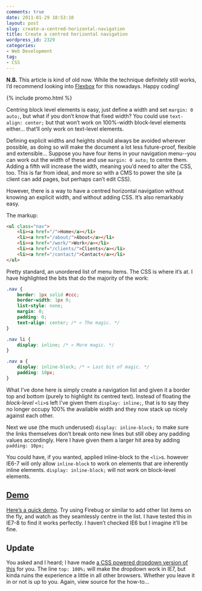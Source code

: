 ```yaml
---
comments: true
date: 2011-01-29 18:53:10
layout: post
slug: create-a-centred-horizontal-navigation
title: Create a centred horizontal navigation
wordpress_id: 2329
categories:
- Web Development
tag:
- CSS
---
```


<p class="c-highlight"><strong>N.B.</strong> This article is kind of old now.
While the technique definitely still works, I’d recommend looking into <a
href="https://developer.mozilla.org/en-US/docs/Learn/CSS/CSS_layout/Flexbox">Flexbox</a>
for this nowadays. Happy coding!</p>

{% include promo.html %}

Centring block level elements is easy, just define a width and set `margin:
0 auto;`, but what if you don’t know that fixed width? You could use
`text-align: center;` but that won’t work on 100%-width block-level elements
either… that’ll only work on text-level elements.

Defining explicit widths and heights should always be avoided wherever possible,
as doing so will make the document a lot less future-proof, flexible and
extensible… Suppose you have four items in your navigation menu--you can work
out the width of these and use `margin: 0 auto;` to centre them. Adding a fifth
will increase the width, meaning you’d need to alter the CSS, too. This is far
from ideal, and more so with a CMS to power the site (a client can add pages,
but perhaps can’t edit CSS).

However, there is a way to have a centred horizontal navigation without knowing
an explicit width, and without adding CSS. It’s also remarkably easy.

The markup:

```html
<ul class="nav">
    <li><a href="/">Home</a></li>
    <li><a href="/about/">About</a></li>
    <li><a href="/work/">Work</a></li>
    <li><a href="/clients/">Clients</a></li>
    <li><a href="/contact/">Contact</a></li>
</ul>
```

Pretty standard, an unordered list of menu items. The CSS is where it’s at.
I have highlighted the bits that do the majority of the work:

```css
.nav {
    border: 1px solid #ccc;
    border-width: 1px 0;
    list-style: none;
    margin: 0;
    padding: 0;
    text-align: center; /* « The magic. */
}

.nav li {
    display: inline; /* « More magic. */
}

.nav a {
    display: inline-block; /* « Last bit of magic. */
    padding: 10px;
}
```

What I’ve done here is simply create a navigation list and given it a border top
and bottom (purely to highlight its centred text). Instead of floating the
_block-level_ `<li>`s left I’ve given them `display: inline;`, that is to say
they no longer occupy 100% the available width and they now stack up nicely
against each other.

Next we use (the much underused) `display: inline-block;` to make sure the links
themselves don’t break onto new lines but still obey any padding values
accordingly. Here I have given them a larger hit area by adding `padding: 10px;`

You could have, if you wanted, applied inline-block to the `<li>`s. however
IE6-7 will only allow `inline-block` to work on elements that are inherently
inline elements. `display: inline-block;` will not work on block-level elements.

## [Demo](/demos/centred-nav/)

[Here’s a quick demo](/demos/centred-nav/). Try using Firebug or similar to add
other list items on the fly, and watch as they seamlessly centre in the list. I
have tested this in IE7-8 to find it works perfectly. I haven’t checked IE6 but
I imagine it’ll be fine.

## Update

You asked and I heard; I have made [a CSS powered dropdown version of this](/demos/centred-nav/dropdown.html)
for you. The line `top: 100%;` will make the dropdown work in IE7, but kinda
ruins the experience a little in all other browsers. Whether you leave it in or
not is up to you. Again, view source for the how-to…
